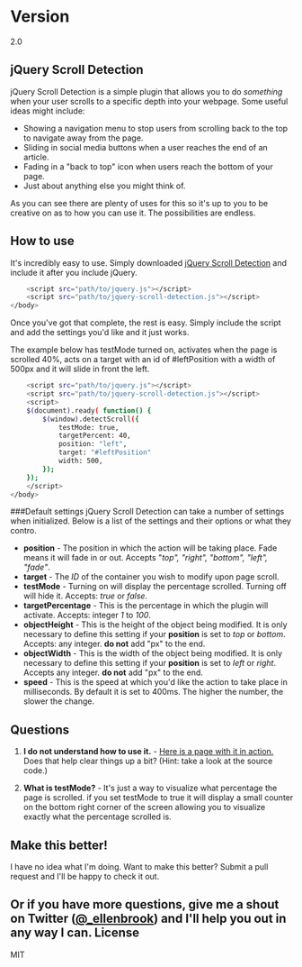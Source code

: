 Version
=======
2.0

jQuery Scroll Detection
-----------

jQuery Scroll Detection is a simple plugin that allows you to do *something* when your user scrolls to a specific depth into your webpage. Some useful ideas might include:

  - Showing a navigation menu to stop users from scrolling back to the top to navigate away from the page.
  - Sliding in social media buttons when a user reaches the end of an article.
  - Fading in a "back to top" icon when users reach the bottom of your page.
  - Just about anything else you might think of.

As  you can see there are plenty of uses for this so it's up to you to be creative on as to how you can use it. The possibilities are endless.


How to use
-----------

It's incredibly easy to use. Simply downloaded [jQuery Scroll Detection](https://github.com/ellenbrook/jQuery-scroll-distance-detection/archive/master.zip) and include it after you include jQuery.

```sh
	<script src="path/to/jquery.js"></script>
	<script src="path/to/jquery-scroll-detection.js"></script>
</body>
```

Once you've got that complete, the rest is easy. Simply include the script and add the settings you'd like and it just works. 

The example below has testMode turned on, activates when the page is scrolled 40%, acts on a target with an id of #leftPosition with a width of 500px and it will slide in front the left.


```sh
	<script src="path/to/jquery.js"></script>
	<script src="path/to/jquery-scroll-detection.js"></script>
	<script>
	$(document).ready( function() {
    	$(window).detectScroll({
    		testMode: true,
    		targetPercent: 40,
    		position: "left",
    		target: "#leftPosition"
    		width: 500,
    	});
	});
	</script>
</body>
```
###Default settings
jQuery Scroll Detection can take a number of settings when initialized. Below is a list of the settings and their options or what they contro.
* **position** - The position in which the action will be taking place. Fade means it will fade in or out. Accepts "*top", "right", "bottom", "left", "fade"*. 
* **target** - The *ID* of the container you wish to modify upon page scroll.
* **testMode** - Turning on will display the percentage scrolled. Turning off will hide it. Accepts: *true* or *false*. 
* **targetPercentage** - This is the percentage in which the plugin will activate. Accepts: integer *1* to *100*.
* **objectHeight** - This is the height of the object being modified. It is only necessary to define this setting if your **position** is set to *top* or *bottom*. Accepts: any integer. **do not** add "px" to the end.
* **objectWidth** - This is the width of the object being modified. It is only necessary to define this setting if your **position** is set to *left* or *right*. Accepts any integer. **do not** add "px" to the end.
* **speed** - This is the speed at which you'd like the action to take place in milliseconds. By default it is set to 400ms. The higher the number, the slower the change. 

Questions
--------------
1. **I do not understand how to use it.** - [Here is a page with it in action.](http://ellenbrook.github.io/jquery-scroll-distance-detection/) Does that help clear things up a bit? (Hint: take a look at the source code.)

2. **What is testMode?** - It's just a way to visualize what percentage the page is scrolled. if you set testMode to true it will display a small counter on the bottom right corner of the screen allowing you to visualize exactly what the percentage scrolled is.

Make this better!
--------------
I have no idea what I'm doing. Want to make this better? Submit a pull request and I'll be happy to check it out. 

Or if you have more questions, give me a shout on Twitter ([@_ellenbrook](https://twitter.com/_ellenbrook)) and I'll help you out in any way I can.
License
----
MIT
